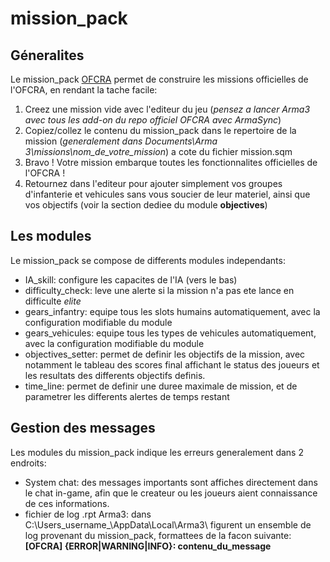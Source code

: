 # mission_pack

## G&eacute;neralites
Le mission_pack [OFCRA](http://ofcrav2.org) permet de construire les missions officielles de l'OFCRA, en rendant la tache facile:

1. Creez une mission vide avec l'editeur du jeu (_pensez a lancer Arma3 avec tous les add-on du repo officiel OFCRA avec ArmaSync_)
2. Copiez/collez le contenu du mission_pack dans le repertoire de la mission (_generalement dans Documents\Arma 3\missions\nom_de_votre_mission_) a cote du fichier mission.sqm
3. Bravo ! Votre mission embarque toutes les fonctionnalites officielles de l'OFCRA !
4. Retournez dans l'editeur pour ajouter simplement vos groupes d'infanterie et vehicules sans vous soucier de leur materiel, ainsi que vos objectifs (voir la section dediee du module __objectives__)


## Les modules

Le mission_pack se compose de differents modules independants:

* IA_skill: configure les capacites de l'IA (vers le bas)
* difficulty_check: leve une alerte si la mission n'a pas ete lance en difficulte _elite_
* gears_infantry: equipe tous les slots humains automatiquement, avec la configuration modifiable du module
* gears_vehicules: equipe tous les types de vehicules automatiquement, avec la configuration modifiable du module
* objectives_setter: permet de definir les objectifs de la mission, avec notamment le tableau des scores final affichant le status des joueurs et les resultats des differents objectifs definis.
* time_line: permet de definir une duree maximale de mission, et de parametrer les differents alertes de temps restant 

## Gestion des messages

Les modules du mission_pack indique les erreurs generalement dans 2 endroits:

* System chat: des messages importants sont affiches directement dans le chat in-game, afin que le createur ou les joueurs aient connaissance de ces informations.
* fichier de log .rpt Arma3: dans C:\Users\_username_\AppData\Local\Arma3\ figurent un ensemble de log provenant du mission_pack, formattees de la facon suivante: 
__[OFCRA] {ERROR|WARNING|INFO}: contenu_du_message__


